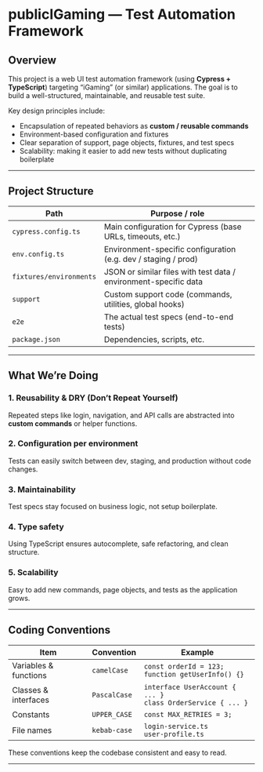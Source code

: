 # publicIGaming — Test Automation Framework

## Overview  
This project is a web UI test automation framework (using **Cypress + TypeScript**) targeting “iGaming” (or similar) applications. The goal is to build a well-structured, maintainable, and reusable test suite.  

Key design principles include:
- Encapsulation of repeated behaviors as **custom / reusable commands**
- Environment-based configuration and fixtures
- Clear separation of support, page objects, fixtures, and test specs
- Scalability: making it easier to add new tests without duplicating boilerplate

---

## Project Structure

| Path | Purpose / role |
|---|---|
| `cypress.config.ts` | Main configuration for Cypress (base URLs, timeouts, etc.) |
| `env.config.ts` | Environment-specific configuration (e.g. dev / staging / prod) |
| `fixtures/environments` | JSON or similar files with test data / environment-specific data |
| `support` | Custom support code (commands, utilities, global hooks) |
| `e2e` | The actual test specs (end-to-end tests) |
| `package.json` | Dependencies, scripts, etc. |

---

## What We’re Doing

### 1. Reusability & DRY (Don’t Repeat Yourself)  
Repeated steps like login, navigation, and API calls are abstracted into **custom commands** or helper functions.

### 2. Configuration per environment  
Tests can easily switch between dev, staging, and production without code changes.

### 3. Maintainability  
Test specs stay focused on business logic, not setup boilerplate.  

### 4. Type safety  
Using TypeScript ensures autocomplete, safe refactoring, and clean structure.

### 5. Scalability  
Easy to add new commands, page objects, and tests as the application grows.

---

## Coding Conventions

| Item | Convention | Example |
|------|------------|---------|
| Variables & functions | `camelCase` | `const orderId = 123;` <br> `function getUserInfo() {}` |
| Classes & interfaces | `PascalCase` | `interface UserAccount { ... }` <br> `class OrderService { ... }` |
| Constants | `UPPER_CASE` | `const MAX_RETRIES = 3;` |
| File names | `kebab-case` | `login-service.ts` <br> `user-profile.ts` |

These conventions keep the codebase consistent and easy to read.

---
